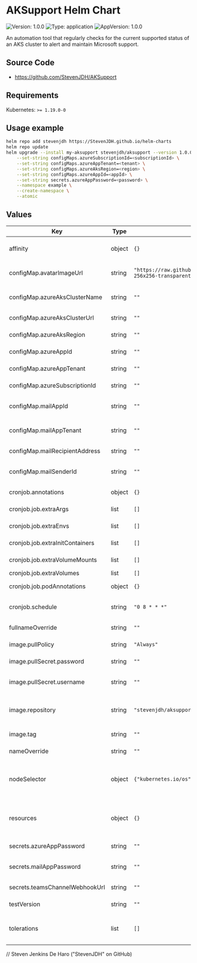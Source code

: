 # AKSupport Helm Chart

![Version: 1.0.0](https://img.shields.io/badge/Version-1.0.0-informational?style=flat-square) ![Type: application](https://img.shields.io/badge/Type-application-informational?style=flat-square) ![AppVersion: 1.0.0](https://img.shields.io/badge/AppVersion-1.0.0-informational?style=flat-square) 

An automation tool that regularly checks for the current supported status of an AKS cluster to alert and maintain Microsoft support.

## Source Code

* <https://github.com/StevenJDH/AKSupport>

## Requirements

Kubernetes: `>= 1.19.0-0`

## Usage example

```bash
helm repo add stevenjdh https://StevenJDH.github.io/helm-charts
helm repo update
helm upgrade --install my-aksupport stevenjdh/aksupport --version 1.0.0 \
    --set-string configMaps.azureSubscriptionId=<subscriptionId> \
    --set-string configMaps.azureAppTenant=<tenant> \
    --set-string configMaps.azureAksRegion=<region> \
    --set-string configMaps.azureAppId=<appId> \
    --set-string secrets.azureAppPassword=<password> \
    --namespace example \
    --create-namespace \
    --atomic
```

## Values

| Key | Type | Default | Description |
|-----|------|---------|-------------|
| affinity | object | `{}` | affinity for pod scheduling. Reference [Assign Pods to Nodes using Node Affinity](https://kubernetes.io/docs/tasks/configure-pod-container/assign-pods-nodes-using-node-affinity). |
| configMap.avatarImageUrl | string | `"https://raw.githubusercontent.com/StevenJDH/AKSupport/main/Avatars/aksupport-256x256-transparent-bg.png"` | Teams and Office Mail configuration. Avatar image source url for Teams and Mail cards. |
| configMap.azureAksClusterName | string | `""` | Teams and Office Mail configuration. AKS cluster name for Teams and Mail cards. |
| configMap.azureAksClusterUrl | string | `""` | Teams and Office Mail configuration. Azure Portal URL for the AKS cluster. |
| configMap.azureAksRegion | string | `""` | Required. AKS region used for checking support status. |
| configMap.azureAppId | string | `""` | Required. App (Client) Id for application registration. |
| configMap.azureAppTenant | string | `""` | Required. App Tenant Id for application registration. |
| configMap.azureSubscriptionId | string | `""` | Required. Subscription Id of Azure account. |
| configMap.mailAppId | string | `""` | Office Mail configuration. Office 365 AD App (Client) Id for application registration. |
| configMap.mailAppTenant | string | `""` | Office Mail configuration. Office 365 AD App Directory (Tenant) Id for application registration. |
| configMap.mailRecipientAddress | string | `""` | Office Mail configuration. Email address of the recipient. |
| configMap.mailSenderId | string | `""` | Office Mail configuration. Email address or Object Id of the sender. Object Id is recommended. |
| cronjob.annotations | object | `{}` | annotations to be added to the CronJob. |
| cronjob.job.extraArgs | list | `[]` | Additional command line arguments to pass to the container. |
| cronjob.job.extraEnvs | list | `[]` | Additional environment variables to set. |
| cronjob.job.extraInitContainers | list | `[]` | Containers, which are run before the app containers are started. |
| cronjob.job.extraVolumeMounts | list | `[]` | Additional volumeMounts for the main container. |
| cronjob.job.extraVolumes | list | `[]` | Additional volumes for the pod. |
| cronjob.job.podAnnotations | object | `{}` | podAnnotations are the annotations to be added to the job pods. |
| cronjob.schedule | string | `"0 8 * * *"` | The Cron schedule to run a support status check. Default is 08:00 every day. |
| fullnameOverride | string | `""` | Override for generated resource names. |
| image.pullPolicy | string | `"Always"` | pullPolicy is the strategy for pulling images from a registry. |
| image.pullSecret.password | string | `""` | password is a PAT with at least read:packages permissions. |
| image.pullSecret.username | string | `""` | username is the GitHub username associated with the PAT below, like StevenJDH. |
| image.repository | string | `"stevenjdh/aksupport"` | repository can alternatively use "ghcr.io/stevenjdh/aksupport", which requires a pull secret, or "public.ecr.aws/stevenjdh/aksupport". |
| image.tag | string | `""` | Overrides the image tag whose default is the chart appVersion. |
| nameOverride | string | `""` | Override for chart name in helm common labels. |
| nodeSelector | object | `{"kubernetes.io/os":"linux"}` | nodeSelector is the simplest way to constrain Pods to nodes with specific labels. Use affinity for more advance options. Reference [Assigning Pods to Nodes](https://kubernetes.io/docs/user-guide/node-selection). |
| resources | object | `{}` | Optionally request and limit how much CPU and memory (RAM) the container needs. Reference [Resource Management for Pods and Containers](https://kubernetes.io/docs/concepts/configuration/manage-resources-containers). |
| secrets.azureAppPassword | string | `""` | Required. App Password (Client Secret) for application registration. |
| secrets.mailAppPassword | string | `""` | Office Mail configuration. Office 365 AD App Password (Client Secret) for application registration. |
| secrets.teamsChannelWebhookUrl | string | `""` | Teams configuration. Url for the Teams channel incoming webhook. |
| testVersion | string | `""` | testVersion is for providing a specific version like 1.17.0 for testing. |
| tolerations | list | `[]` | tolerations allow the scheduler to schedule pods onto nodes with matching taints. Reference [Taints and Tolerations](https://kubernetes.io/docs/concepts/scheduling-eviction/taint-and-toleration). |


// Steven Jenkins De Haro ("StevenJDH" on GitHub)
